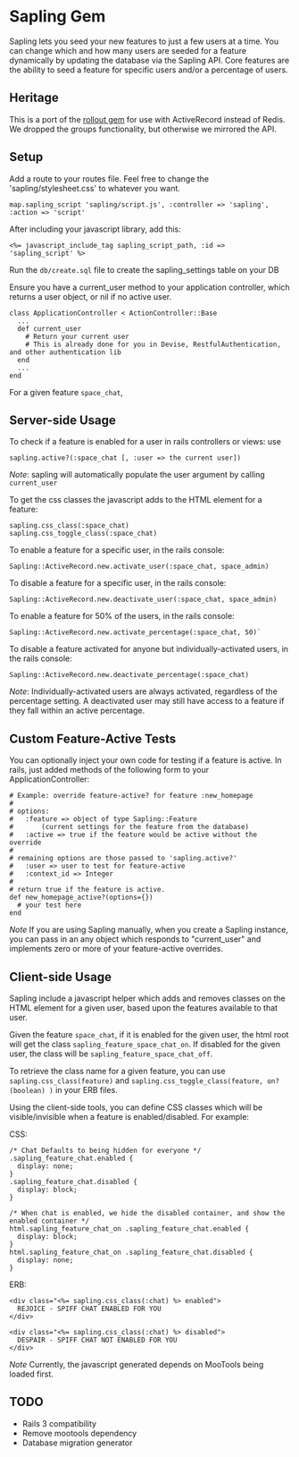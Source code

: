Sapling Gem
===========

Sapling lets you seed your new features to just a few users at a time. You can change which and how many users are
seeded for a feature dynamically by updating the database via the Sapling API. Core features are the ability to
seed a feature for specific users and/or a percentage of users.

Heritage
--------

This is a port of the [rollout gem](https://github.com/jamesgolick/rollout) for
use with ActiveRecord instead of Redis. We dropped the groups functionality, but otherwise we mirrored the API.

Setup
-----

Add a route to your routes file. Feel free to change the 'sapling/stylesheet.css' to whatever you want.

    map.sapling_script 'sapling/script.js', :controller => 'sapling', :action => 'script'

After including your javascript library, add this:

    <%= javascript_include_tag sapling_script_path, :id => 'sapling_script' %>

Run the `db/create.sql` file to create the sapling_settings table on your DB

Ensure you have a current_user method to your application controller, which returns a user object, or nil if no active user.

    class ApplicationController < ActionController::Base
      ...
      def current_user
        # Return your current user
        # This is already done for you in Devise, RestfulAuthentication, and other authentication lib
      end
      ...
    end



For a given feature `space_chat`,

Server-side Usage
-----------------

To check if a feature is enabled for a user in rails controllers or views: use

    sapling.active?(:space_chat [, :user => the current user])


  *Note*: sapling will automatically populate the user argument by calling `current_user`

To get the css classes the javascript adds to the HTML element for a feature:

    sapling.css_class(:space_chat)
    sapling.css_toggle_class(:space_chat)

To enable a feature for a specific user, in the rails console:

    Sapling::ActiveRecord.new.activate_user(:space_chat, space_admin)

To disable a feature for a specific user, in the rails console:

    Sapling::ActiveRecord.new.deactivate_user(:space_chat, space_admin)

To enable a feature for 50% of the users, in the rails console:

    Sapling::ActiveRecord.new.activate_percentage(:space_chat, 50)`

To disable a feature activated for anyone but individually-activated users, in the rails console:

    Sapling::ActiveRecord.new.deactivate_percentage(:space_chat)

*Note*: Individually-activated users are always activated, regardless of the percentage setting.  A deactivated user
may still have access to a feature if they fall within an active percentage.

Custom Feature-Active Tests
---------------------------

You can optionally inject your own code for testing if a feature is active. In rails, just added methods of the following form to your ApplicationController:

    # Example: override feature-active? for feature :new_homepage
    #
    # options:
    #   :feature => object of type Sapling::Feature
    #       (current settings for the feature from the database)
    #   :active => true if the feature would be active without the override
    #
    # remaining options are those passed to 'sapling.active?'
    #   :user => user to test for feature-active
    #   :context_id => Integer
    #
    # return true if the feature is active.
    def new_homepage_active?(options={})
      # your test here
    end

*Note* If you are using Sapling manually, when you create a Sapling instance, you can pass in an any object which responds to "current_user" and implements zero or more of your feature-active overrides.

Client-side Usage
-----------------

Sapling include a javascript helper which adds and removes classes on the HTML element for a given user, based upon the
features available to that user.

Given the feature `space_chat`, if it is enabled for the given user, the html root will get the class `sapling_feature_space_chat_on`.  If disabled for the given user, the class will be `sapling_feature_space_chat_off`.

To retrieve the class name for a given feature, you can use `sapling.css_class(feature)` and `sapling.css_toggle_class(feature, on? (boolean) )` in your ERB files.

Using the client-side tools, you can define CSS classes which will be visible/invisible when a feature is enabled/disabled.  For example:

CSS:

    /* Chat Defaults to being hidden for everyone */
    .sapling_feature_chat.enabled {
      display: none;
    }
    .sapling_feature_chat.disabled {
      display: block;
    }

    /* When chat is enabled, we hide the disabled container, and show the enabled container */
    html.sapling_feature_chat_on .sapling_feature_chat.enabled {
      display: block;
    }
    html.sapling_feature_chat_on .sapling_feature_chat.disabled {
      display: none;
    }


ERB:

    <div class="<%= sapling.css_class(:chat) %> enabled">
      REJOICE - SPIFF CHAT ENABLED FOR YOU
    </div>

    <div class="<%= sapling.css_class(:chat) %> disabled">
      DESPAIR - SPIFF CHAT NOT ENABLED FOR YOU
    </div>


*Note* Currently, the javascript generated depends on MooTools being loaded first.

TODO
----

* Rails 3 compatibility
* Remove mootools dependency
* Database migration generator
